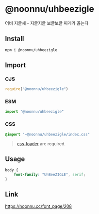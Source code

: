 # @noonnu/uhbeezigle
어비 지글체 - 지글지글 보글보글 찌게가 끓는다

## Install
```sh
npm i @noonnu/uhbeezigle
```
## Import
### CJS
```js
require("@noonnu/uhbeezigle")
```
### ESM
```js
import "@noonnu/uhbeezigle"
```
### CSS 
```css
@import "~@noonnu/uhbeezigle/index.css"
```
> [css-loader](https://github.com/webpack-contrib/css-loader) are required.

## Usage
```css
body {
    font-family: "UhBeeZIGLE", serif;
}
```

## Link
https://noonnu.cc/font_page/208